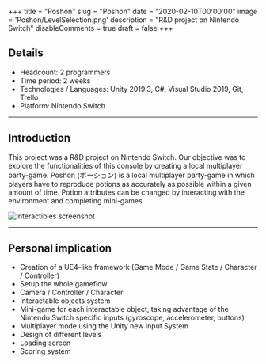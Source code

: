 +++
title = "Poshon"
slug = "Poshon"
date = "2020-02-10T00:00:00"
image = 'Poshon/LevelSelection.png'
description = "R&D project on Nintendo Switch"
disableComments = true
draft = false
+++

## Details
- Headcount: 2 programmers
- Time period: 2 weeks
- Technologies / Languages: Unity 2019.3, C#, Visual Studio 2019, Git, Trello
- Platform: Nintendo Switch

---

## Introduction

This project was a R&D project on Nintendo Switch.
Our objective was to explore the functionalities of this console by creating a local multiplayer party-game.
Poshon (ポーション) is a local multiplayer party-game in which players have to reproduce potions as accurately as possible within a given amount of time.
Potion attributes can be changed by interacting with the environment and completing mini-games.

![Interactibles screenshot](/Poshon/Interactions.png#center)

---

## Personal implication

- Creation of a UE4-like framework (Game Mode / Game State / Character / Controller)
- Setup the whole gameflow
- Camera / Controller / Character
- Interactable objects system
- Mini-game for each interactable object, taking advantage of the Nintendo Switch specific inputs (gyroscope, accelerometer, buttons)
- Multiplayer mode using the Unity new Input System
- Design of different levels
- Loading screen
- Scoring system